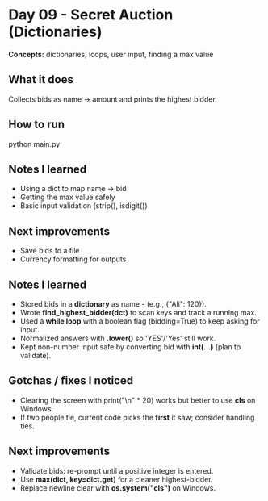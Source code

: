 # Day 09 - Secret Auction (Dictionaries) 
 
**Concepts:** dictionaries, loops, user input, finding a max value 
 
## What it does 
Collects bids as name -> amount and prints the highest bidder. 
 
## How to run 
python main.py 
 
## Notes I learned 
- Using a dict to map name -> bid 
- Getting the max value safely 
- Basic input validation (strip(), isdigit()) 
 
## Next improvements 
- Save bids to a file 
- Currency formatting for outputs 
## Notes I learned
- Stored bids in a **dictionary** as name - (e.g., {"Ali": 120}).
- Wrote **find_highest_bidder(dct)** to scan keys and track a running max.
- Used a **while loop** with a boolean flag (bidding=True) to keep asking for input.
- Normalized answers with **.lower()** so 'YES'/'Yes' still work.
- Kept non-number input safe by converting bid with **int(...)** (plan to validate).

## Gotchas / fixes I noticed
- Clearing the screen with print("\n" * 20) works but better to use **cls** on Windows.
- If two people tie, current code picks the **first** it saw; consider handling ties.

## Next improvements
- Validate bids: re-prompt until a positive integer is entered.
- Use **max(dict, key=dict.get)** for a cleaner highest-bidder.
- Replace newline clear with **os.system("cls")** on Windows.
